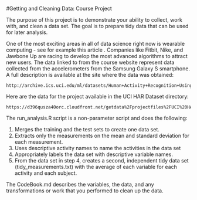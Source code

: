 #Getting and Cleaning Data: Course Project

The purpose of this project is to demonstrate your ability to collect, work with, and clean a data set. The goal is to prepare tidy data that can be used for later analysis. 

One of the most exciting areas in all of data science right now is wearable computing - see for example this article . Companies like Fitbit, Nike, and Jawbone Up are racing to develop the most advanced algorithms to attract new users. The data linked to from the course website represent data collected from the accelerometers from the Samsung Galaxy S smartphone. A full description is available at the site where the data was obtained:

    http://archive.ics.uci.edu/ml/datasets/Human+Activity+Recognition+Using+Smartphones

Here are the data for the project available in the UCI HAR Dataset directory:

    https://d396qusza40orc.cloudfront.net/getdata%2Fprojectfiles%2FUCI%20HAR%20Dataset.zip

The run_analysis.R script is a non-parameter script and does the following: 
  1.  Merges the training and the test sets to create one data set.
  2.  Extracts only the measurements on the mean and standard deviation for each measurement. 
  3.  Uses descriptive activity names to name the activities in the data set
  4.  Appropriately labels the data set with descriptive variable names. 
  5.  From the data set in step 4, creates a second, independent tidy data set (tidy_measurements.txt) with the             average of each variable for each activity and each subject.
  
The CodeBook.md describes the variables, the data, and any transformations or work that you performed to clean up the data.
